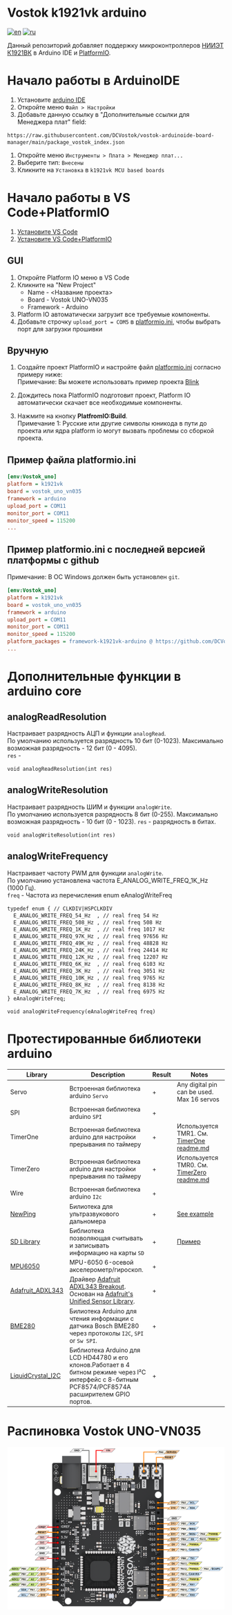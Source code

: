 
# Vostok k1921vk arduino
[![en](https://img.shields.io/badge/lang-en-red.svg)](README.md)
[![ru](https://img.shields.io/badge/lang-ru-green.svg)](README.ru.md)


Данный репозиторий добавляет поддержку микроконтроллеров [НИИЭТ К1921ВК](https://niiet.ru/product-category/chips/microcont/risc-32-bit/) в Arduino IDE и [PlatformIO](http://platformio.org).


# Начало работы в ArduinoIDE
1. Установите [arduino IDE](https://www.arduino.cc/en/software)
2. Откройте меню `Файл > Настройки`
3. Добавьте данную ссылку в "Дополнительные ссылки для Менеджера плат" field:
```
https://raw.githubusercontent.com/DCVostok/vostok-arduinoide-board-manager/main/package_vostok_index.json
```
1. Откройте меню `Инструменты > Плата > Менеджер плат...`
2. Выберите тип: `Внесены`
3. Кликните на `Установка` в `k1921vk MCU based boards`
# Начало работы в  VS Code+PlatformIO
1. [Установите VS Code](https://code.visualstudio.com/)  
2. [Установите VS Code+PlatformIO](https://docs.platformio.org/en/latest/integration/ide/vscode.html#ide-vscode)
## GUI

1. Откройте Platform IO меню в VS Code
2. Кликните на "New Project"
    * Name - <Название проекта>
    * Board - Vostok UNO-VN035
    * Framework - Arduino
3. Platform IO автоматически загрузит все требуемые компоненты.
4. Добавьте строчку `upload_port = COM5` в [platformio.ini](http://docs.platformio.org/page/projectconf.html), чтобы выбрать порт для загрузки прошивки
## Вручную

1. Создайте проект PlatformIO и настройте файл [platformio.ini](http://docs.platformio.org/page/projectconf.html) согласно примеру ниже:  
Примечание: Вы можете использовать пример проекта [Blink](examples/Platformio/Blink)

1. Дождитесь пока PlatformIO подготовит проект, Platform IO автоматически скачает все необходимые компоненты.

2. Нажмите на кнопку **PlatfromIO:Build**.  
Примечание 1: Русские или другие символы юникода в пути до проекта или ядра platform io могут вызвать проблемы со сборкой проекта.  

## Пример файла platformio.ini 
```ini
[env:Vostok_uno]
platform = k1921vk
board = vostok_uno_vn035
framework = arduino
upload_port = COM11
monitor_port = COM11
monitor_speed = 115200
...
```

## Пример platformio.ini с последней версией платформы с github
Примечание: В ОС Windows должен быть установлен `git`.
```ini
[env:Vostok_uno]
platform = k1921vk
board = vostok_uno_vn035
framework = arduino
upload_port = COM11
monitor_port = COM11
monitor_speed = 115200
platform_packages = framework-k1921vk-arduino @ https://github.com/DCVostok/vostok-1-frmwrk-vn-arduino#main
...
```

# Дополнительные функции в arduino core
## analogReadResolution
Настраивает разрядность АЦП и функции `analogRead`.  
По умолчанию используется разрядность 10 бит (0-1023). Максимально возможная разрядность - 12 бит (0 - 4095).  
`res` - 

```
void analogReadResolution(int res)
```

## analogWriteResolution
Настраивает разрядность ШИМ и функции `analogWrite`.  
По умолчанию используется разрядность 8 бит (0-255). Максимально возможная разрядность - 10 бит (0 - 1023). 
`res` - разрядность в битах.

```
void analogWriteResolution(int res)
```

## analogWriteFrequency
Настраивает  частоту PWM для функции `analogWrite`.  
По умолчанию установлена частота E_ANALOG_WRITE_FREQ_1K_Hz (1000 Гц).  
`freq` - Частота из перечисления enum eAnalogWriteFreq

```
typedef enum { // CLKDIV|HSPCLKDIV
  E_ANALOG_WRITE_FREQ_54_Hz  , // real freq 54 Hz
  E_ANALOG_WRITE_FREQ_508_Hz , // real freq 508 Hz
  E_ANALOG_WRITE_FREQ_1K_Hz  , // real freq 1017 Hz
  E_ANALOG_WRITE_FREQ_97K_Hz , // real freq 97656 Hz
  E_ANALOG_WRITE_FREQ_49K_Hz , // real freq 48828 Hz
  E_ANALOG_WRITE_FREQ_24K_Hz , // real freq 24414 Hz
  E_ANALOG_WRITE_FREQ_12K_Hz , // real freq 12207 Hz
  E_ANALOG_WRITE_FREQ_6K_Hz  , // real freq 6103 Hz
  E_ANALOG_WRITE_FREQ_3K_Hz  , // real freq 3051 Hz
  E_ANALOG_WRITE_FREQ_10K_Hz , // real freq 9765 Hz
  E_ANALOG_WRITE_FREQ_8K_Hz  , // real freq 8138 Hz
  E_ANALOG_WRITE_FREQ_7K_Hz  , // real freq 6975 Hz
} eAnalogWriteFreq;
```

```
void analogWriteFrequency(eAnalogWriteFreq freq)
```

# Протестированные библиотеки arduino

|Library|Description|Result|Notes|
|---------|---------|------|-----|
|Servo|Встроенная библиотека arduino `Servo`|+|Any digital pin can be used. Max 16 servos|
|SPI|Встроенная библиотека arduino `SPI`|+|  |
|TimerOne|Встроенная библиотека arduino для настройки прерывания по таймеру|+|Используется TMR1. См. [TimerOne readme.md](libraries/TimerOne/readme.md)|
|TimerZero|Встроенная библиотека arduino для настройки прерывания по таймеру|+|Используется TMR0. См. [TimerZero readme.md](libraries/TimerZero/readme.md)|
|Wire|Встроенная библиотека arduino `I2c`|+||
|[NewPing](https://bitbucket.org/teckel12/arduino-new-ping/src/master/)|Билиотека для ультразвукового дальномера|+|[See example](examples/Platformio/NewPing)|
|[SD Library](https://www.arduino.cc/en/Reference/SD)|Библиотека позволяющая считывать и записывать информацию на карты `SD`|+|[Пример](examples/Platformio/SD_card)|
|[MPU6050](https://github.com/electroniccats/mpu6050)|MPU-6050 6-осевой акселерометр/гироскоп.|+|  |
|[Adafruit_ADXL343](https://github.com/adafruit/Adafruit_ADXL343)|Драйвер [Adafruit ADXL343 Breakout](http://www.adafruit.com/products/). Основан на [Adafruit's Unified Sensor Library](https://github.com/adafruit/Adafruit_Sensor).|+|  |
|[BME280](https://github.com/finitespace/BME280)|Билиотека Arduino для чтения информации с датчика Bosch BME280 через протоколы `I2C`, `SPI` or `Sw SPI`.|+|  |
|[LiquidCrystal_I2C](https://github.com/enjoyneering/LiquidCrystal_I2C)|Библиотека Arduino для LCD HD44780 и его клонов.Работает в 4 битном режиме через I²C интерфейс с 8-битным PCF8574/PCF8574A расширителем GPIO портов.|+|  |


# Распиновка Vostok UNO-VN035
![Pinout Vostok UNO-VN035](doc/Pinout_VostokUnoVN035.png)